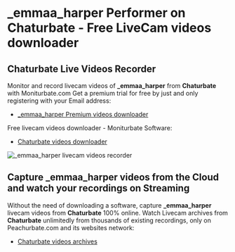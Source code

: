 # _emmaa_harper Performer on Chaturbate - Free LiveCam videos downloader

## Chaturbate Live Videos Recorder

Monitor and record livecam videos of **_emmaa_harper** from **Chaturbate** with Moniturbate.com
Get a premium trial for free by just and only registering with your Email address:
* [_emmaa_harper Premium videos downloader](https://moniturbate.com/request-demo-licence-key.html)

Free livecam videos downloader - Moniturbate Software:
* [Chaturbate videos downloader](https://moniturbate.com/moniturbate-download-software.html)

![_emmaa_harper livecam videos recorder](https://peachurnet.com/templates/moniturbate-software.png)


## Capture _emmaa_harper videos from the Cloud and watch your recordings on Streaming

Without the need of downloading a software, capture **_emmaa_harper** livecam videos from **Chaturbate** 100% online.
Watch Livecam archives from **Chaturbate** unlimitedly from thousands of existing recordings, only on Peachurbate.com and its websites network:
* [Chaturbate videos archives](https://peachurnet.com/)